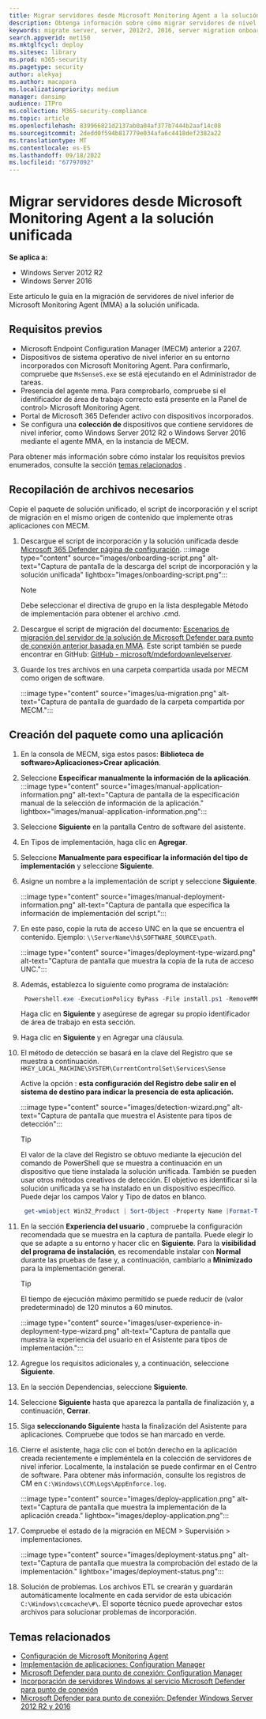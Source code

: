 ```yaml
---
title: Migrar servidores desde Microsoft Monitoring Agent a la solución unificada
description: Obtenga información sobre cómo migrar servidores de nivel inferior de Microsoft Monitoring Agent a la nueva solución unificada paso a paso de este artículo.
keywords: migrate server, server, 2012r2, 2016, server migration onboard Microsoft Defender para punto de conexión servers, MECM, Microsoft Monitoring Agent, MMA, downlevel server, unified solution, UA
search.appverid: met150
ms.mktglfcycl: deploy
ms.sitesec: library
ms.prod: m365-security
ms.pagetype: security
author: alekyaj
ms.author: macapara
ms.localizationpriority: medium
manager: dansimp
audience: ITPro
ms.collection: M365-security-compliance
ms.topic: article
ms.openlocfilehash: 839966821d2137ab0a04af377b7444b2aaf14c08
ms.sourcegitcommit: 2dedd0f594b817779e034afa6c4418def2382a22
ms.translationtype: MT
ms.contentlocale: es-ES
ms.lasthandoff: 09/18/2022
ms.locfileid: "67797092"
---
```

# <a name="migrating-servers-from-microsoft-monitoring-agent-to-the-unified-solution"></a>Migrar servidores desde Microsoft Monitoring Agent a la solución unificada

**Se aplica a:**

- Windows Server 2012 R2
- Windows Server 2016

Este artículo le guía en la migración de servidores de nivel inferior de Microsoft Monitoring Agent (MMA) a la solución unificada.

## <a name="prerequisites"></a>Requisitos previos

- Microsoft Endpoint Configuration Manager (MECM) anterior a 2207.
- Dispositivos de sistema operativo de nivel inferior en su entorno incorporados con Microsoft Monitoring Agent. Para confirmarlo, compruebe que `MsSenseS.exe` se está ejecutando en el Administrador de tareas.
- Presencia del agente mma. Para comprobarlo, compruebe si el identificador de área de trabajo correcto está presente en la Panel de control> Microsoft Monitoring Agent.
- Portal de Microsoft 365 Defender activo con dispositivos incorporados.
- Se configura una **colección de** dispositivos que contiene servidores de nivel inferior, como Windows Server 2012 R2 o Windows Server 2016 mediante el agente MMA, en la instancia de MECM.

Para obtener más información sobre cómo instalar los requisitos previos enumerados, consulte la sección [temas relacionados](#related-topics) .

## <a name="gather-required-files"></a>Recopilación de archivos necesarios

Copie el paquete de solución unificado, el script de incorporación y el script de migración en el mismo origen de contenido que implemente otras aplicaciones con MECM.

1. Descargue el script de incorporación y la solución unificada desde [Microsoft 365 Defender página de configuración](https://sip.security.microsoft.com/preferences2/onboarding).
   :::image type="content" source="images/onboarding-script.png" alt-text="Captura de pantalla de la descarga del script de incorporación y la solución unificada" lightbox="images/onboarding-script.png":::
   > [!Note]
   > Debe seleccionar el directiva de grupo en la lista desplegable Método de implementación para obtener el archivo .cmd.
2. Descargue el script de migración del documento: [Escenarios de migración del servidor de la solución de Microsoft Defender para punto de conexión anterior basada en MMA](server-migration.md). Este script también se puede encontrar en GitHub: [GitHub - microsoft/mdefordownlevelserver](https://github.com/microsoft/mdefordownlevelserver).
3. Guarde los tres archivos en una carpeta compartida usada por MECM como origen de software.

   :::image type="content" source="images/ua-migration.png" alt-text="Captura de pantalla de guardado de la carpeta compartida por MECM.":::

## <a name="create-the-package-as-an-application"></a>Creación del paquete como una aplicación

1. En la consola de MECM, siga estos pasos: **Biblioteca de software>Aplicaciones>Crear aplicación**.
2. Seleccione **Especificar manualmente la información de la aplicación**.
   :::image type="content" source="images/manual-application-information.png" alt-text="Captura de pantalla de la especificación manual de la selección de información de la aplicación." lightbox="images/manual-application-information.png":::
3. Seleccione **Siguiente** en la pantalla Centro de software del asistente.
4. En Tipos de implementación, haga clic en **Agregar**.
5. Seleccione **Manualmente para especificar la información del tipo de implementación** y seleccione **Siguiente**.
6. Asigne un nombre a la implementación de script y seleccione **Siguiente**.

   :::image type="content" source="images/manual-deployment-information.png" alt-text="Captura de pantalla que especifica la información de implementación del script.":::
7. En este paso, copie la ruta de acceso UNC en la que se encuentra el contenido. Ejemplo: `\\ServerName\h$\SOFTWARE_SOURCE\path`.

   :::image type="content" source="images/deployment-type-wizard.png" alt-text="Captura de pantalla que muestra la copia de la ruta de acceso UNC.":::
  
8. Además, establezca lo siguiente como programa de instalación:

     ```powershell
      Powershell.exe -ExecutionPolicy ByPass -File install.ps1 -RemoveMMA <workspace ID> -OnboardingScript .\WindowsDefenderATPOnboardingScript.cmd 
     ```

      Haga clic en **Siguiente** y asegúrese de agregar su propio identificador de área de trabajo en esta sección.
9. Haga clic en **Siguiente** y en Agregar una cláusula.
10. El método de detección se basará en la clave del Registro que se muestra a continuación.
      `HKEY_LOCAL_MACHINE\SYSTEM\CurrentControlSet\Services\Sense`

      Active la opción : **esta configuración del Registro debe salir en el sistema de destino para indicar la presencia de esta aplicación.**

      :::image type="content" source="images/detection-wizard.png" alt-text="Captura de pantalla que muestra el Asistente para tipos de detección":::

      >[!TIP]
      >El valor de la clave del Registro se obtuvo mediante la ejecución del comando de PowerShell que se muestra a continuación en un dispositivo que tiene instalada la solución unificada. También se pueden usar otros métodos creativos de detección. El objetivo es identificar si la solución unificada ya se ha instalado en un dispositivo específico. Puede dejar los campos Valor y Tipo de datos en blanco.

     ```powershell
      get-wmiobject Win32_Product | Sort-Object -Property Name |Format-Table IdentifyingNumber, Name, LocalPackage -AutoSize 
     ```

11. En la sección **Experiencia del usuario** , compruebe la configuración recomendada que se muestra en la captura de pantalla. Puede elegir lo que se adapte a su entorno y hacer clic en **Siguiente**. Para la **visibilidad del programa de instalación**, es recomendable instalar con **Normal** durante las pruebas de fase y, a continuación, cambiarlo a **Minimizado** para la implementación general.

     >[!TIP]
     >El tiempo de ejecución máximo permitido se puede reducir de (valor predeterminado) de 120 minutos a 60 minutos.

     :::image type="content" source="images/user-experience-in-deployment-type-wizard.png" alt-text="Captura de pantalla que muestra la experiencia del usuario en el Asistente para tipos de implementación.":::

12. Agregue los requisitos adicionales y, a continuación, seleccione **Siguiente**. 
13. En la sección Dependencias, seleccione **Siguiente**. 
14. Seleccione **Siguiente** hasta que aparezca la pantalla de finalización y, a continuación, **Cerrar**.
15. Siga **seleccionando Siguiente** hasta la finalización del Asistente para aplicaciones. Compruebe que todos se han marcado en verde.
16. Cierre el asistente, haga clic con el botón derecho en la aplicación creada recientemente e impleméntela en la colección de servidores de nivel inferior. Localmente, la instalación se puede confirmar en el Centro de software. Para obtener más información, consulte los registros de CM en `C:\Windows\CCM\Logs\AppEnforce.log`.

    :::image type="content" source="images/deploy-application.png" alt-text="Captura de pantalla que muestra la implementación de la aplicación creada." lightbox="images/deploy-application.png":::
     
17. Compruebe el estado de la migración en MECM > Supervisión > implementaciones.

    :::image type="content" source="images/deployment-status.png" alt-text="Captura de pantalla que muestra la comprobación del estado de la implementación." lightbox="images/deployment-status.png":::
      
18. Solución de problemas. Los archivos ETL se crearán y guardarán automáticamente localmente en cada servidor de esta ubicación `C:\Windows\ccmcache\#\`. El soporte técnico puede aprovechar estos archivos para solucionar problemas de incorporación.

## <a name="related-topics"></a>Temas relacionados

- [Configuración de Microsoft Monitoring Agent](/services-hub/health/mma-setup)
- [Implementación de aplicaciones: Configuration Manager](/mem/configmgr/apps/deploy-use/deploy-applications)
- [Microsoft Defender para punto de conexión: Configuration Manager](/mem/configmgr/protect/deploy-use/defender-advanced-threat-protection)
- [Incorporación de servidores Windows al servicio Microsoft Defender para punto de conexión](configure-server-endpoints.md)
- [Microsoft Defender para punto de conexión: Defender Windows Server 2012 R2 y 2016](https://techcommunity.microsoft.com/t5/microsoft-defender-for-endpoint/defending-windows-server-2012-r2-and-2016/ba-p/2783292)
